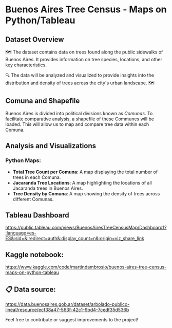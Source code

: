 # Buenos Aires Tree Census - Maps on Python/Tableau

## Dataset Overview
🗺 The dataset contains data on trees found along the public sidewalks of Buenos Aires. It provides information on tree species, locations, and other key characteristics. 

🔍 The data will be analyzed and visualized to provide insights into the distribution and density of trees across the city's urban landscape. 🗺

## Comuna and Shapefile
Buenos Aires is divided into political divisions known as *Comunas*. To facilitate comparative analysis, a shapefile of these Communes will be loaded. This will allow us to map and compare tree data within each Comuna.

## Analysis and Visualizations

### Python Maps:
- **Total Tree Count per Comuna**: A map displaying the total number of trees in each Comuna.
- **Jacaranda Tree Locations**: A map highlighting the locations of all Jacaranda trees in Buenos Aires.
- **Tree Density by Comuna**: A map showing the density of trees across different Comunas.

## Tableau Dashboard
https://public.tableau.com/views/BuenosAiresTreeCensusMap/Dashboard1?:language=es-ES&:sid=&:redirect=auth&:display_count=n&:origin=viz_share_link

## Kaggle notebook: 
https://www.kaggle.com/code/martindambrosio/buenos-aires-tree-census-maps-on-python-tableau

## 📋 Data source: 
https://data.buenosaires.gob.ar/dataset/arbolado-publico-lineal/resource/ecf38a47-563f-42c1-9bd4-7cedf35d536b

Feel free to contribute or suggest improvements to the project!
